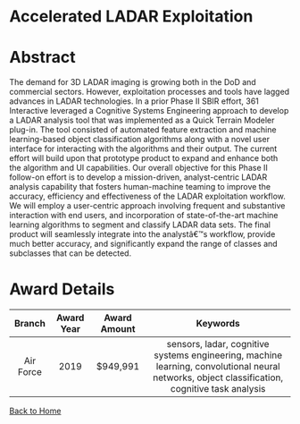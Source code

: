 
Accelerated LADAR Exploitation
==============================

# Abstract


The demand for 3D LADAR imaging is growing both in the DoD and commercial sectors. However, exploitation processes and tools have lagged advances in LADAR technologies. In a prior Phase II SBIR effort, 361 Interactive leveraged a Cognitive Systems Engineering approach to develop a LADAR analysis tool that was implemented as a Quick Terrain Modeler plug-in. The tool consisted of automated feature extraction and machine learning-based object classification algorithms along with a novel user interface for interacting with the algorithms and their output. The current effort will build upon that prototype product to expand and enhance both the algorithm and UI capabilities. Our overall objective for this Phase II follow-on effort is to develop a mission-driven, analyst-centric LADAR analysis capability that fosters human-machine teaming to improve the accuracy, efficiency and effectiveness of the LADAR exploitation workflow. We will employ a user-centric approach involving frequent and substantive interaction with end users, and incorporation of state-of-the-art machine learning algorithms to segment and classify LADAR data sets. The final product will seamlessly integrate into the analystâ€™s workflow, provide much better accuracy, and significantly expand the range of classes and subclasses that can be detected.  

# Award Details

|Branch|Award Year|Award Amount|Keywords|
| :---: | :---: | :---: | :---: |
|Air Force|2019|$949,991|sensors, ladar, cognitive systems engineering, machine learning, convolutional neural networks, object classification, cognitive task analysis|
  
  


[Back to Home](https://github.com/chrischow/dod_sbir_awards/DJ/#1339)